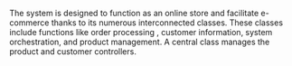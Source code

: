 The system is designed to function as an online store and facilitate e-commerce thanks to its numerous interconnected classes. These classes include functions like order processing , customer information, system orchestration, and product management. A central class manages the product and customer controllers.
